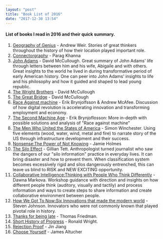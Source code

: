 ```yaml
---
layout: "post"
title: "Book List of 2016"
date: "2017-12-30 13:54"
---
```


#### List of books I read in 2016 and their quick summary.

1. [Geography of Genius](https://www.amazon.com/Geography-Genius-Lessons-Worlds-Creative/dp/145169167X/ref=pd_sbs_14_1?_encoding=UTF8&pd_rd_i=145169167X&pd_rd_r=YBXPSBKFJF1Y61JRCP72&pd_rd_w=Fk0KO&pd_rd_wg=1uCJn&psc=1&refRID=YBXPSBKFJF1Y61JRCP72) - Andrew Weir.   Stories of great thinkers throughout the history of how their location played important role.
2. [Connectorgraphy](https://www.amazon.com/Connectography-Mapping-Future-Global-Civilization/dp/0812988558/ref=sr_1_sc_1?s=books&ie=UTF8&qid=1514684011&sr=1-1-spell&keywords=connectorgraphy) - Parag Khanna
3. [John Adams](https://www.amazon.com/John-Adams-David-McCullough/dp/0743223136/ref=sr_1_4?s=books&ie=UTF8&qid=1514684046&sr=1-4&keywords=john+adams) - David McCullough.  Great summary of John Adams' life through letters between him and his wife, Abigaile and with others. Great insights to the world he lived in during transformative period of early American history. One can peer into John Adams' insights to life and his philosophy and how it guided and shaped to lead young republic.
4. [The Wright Brothers](https://www.amazon.com/Wright-Brothers-David-McCullough/dp/1476728755/ref=sr_1_1?s=books&ie=UTF8&qid=1514684076&sr=1-1&keywords=wright+brothers) - David McCullough
5. [The Great Bridge](https://www.amazon.com/Great-Bridge-Story-Building-Brooklyn/dp/067145711X/ref=sr_1_1?s=books&ie=UTF8&qid=1514684108&sr=1-1&keywords=great+bridge) - David McCullough
6. [Race Against machine](https://www.amazon.com/Race-Against-Machine-Accelerating-Productivity/dp/0984725113/ref=sr_1_1?s=books&ie=UTF8&qid=1514684140&sr=1-1&keywords=race+against+machine) - Erik Brynjolfsson & Andrew McAfee. Discussion of how digital revolution is accelerating innovation and transforming employment and economy.
7. [The Second Machine Age](https://www.amazon.com/Second-Machine-Age-Prosperity-Technologies/dp/0393350649/ref=sr_1_1?s=books&ie=UTF8&qid=1514684177&sr=1-1&keywords=the+second+machine+age) - Erik Brynjoflosson: More in-depth with possible solutions and analysis of "Race against machine"
8. [The Men Who United the States of America](https://www.amazon.com/Men-Who-United-States-Indivisible/dp/0062079611/ref=sr_1_1?s=books&ie=UTF8&qid=1514684204&sr=1-1&keywords=the+men+who+united+the+states) - Simon Winchester. Using five elements (wood, water, wind, metal and fire) to narrate story of the US through infrastructure development and their success.
9. [Nonsense:The Power of Not Knowing](https://www.amazon.com/s/ref=nb_sb_ss_i_2_8?url=search-alias%3Dstripbooks&field-keywords=nonsense+the+power+of+not+knowing&sprefix=nonsense%2Cstripbooks%2C198&crid=3QCI2JF2FD9HW) - Jamie Holmes
10. [The Silo Effect](https://www.amazon.com/Silo-Effect-Expertise-Breaking-Barriers/dp/1451644744/ref=sr_1_1?s=books&ie=UTF8&qid=1514684299&sr=1-1&keywords=silo+effect) - Gillian Tett. Anthropologist turned journalist who saw the dangers of our "silo information" practice in everyday lives. It can bring disaster and how to prevent them. When classification system becomes excessively rigid and silos dangerously entrenched, this can leave us blind to RISK and NEW EXCITING opportunity.
11. [Collaborative Intelligence:Thinking with People Who Think Differently](https://www.amazon.com/Collaborative-Intelligence-Thinking-People-Differently/dp/0812994906/ref=sr_1_1?s=books&ie=UTF8&qid=1514684355&sr=1-1&keywords=collaborative+intelligence) - Dawna Markova. Workshop guidance with direction and insights on how different people think (auditory, visually and tactily) and process information and ways to create steps to share information and create collaborative environment between people.
12. [How We Got To Now:Six Innovations that made the modern world](https://www.amazon.com/How-We-Got-Now-Innovations/dp/1594633932/ref=sr_1_1?s=books&ie=UTF8&qid=1514684431&sr=1-1&keywords=how+we+got+to+now) - Steven Johnson.  Innovators who were not commonly known that played pivotal role in history.
13. [Thanks for being late](https://www.amazon.com/Thank-You-Being-Late-Accelerations/dp/1250141222/ref=sr_1_1?s=books&ie=UTF8&qid=1514684488&sr=1-1&keywords=thanks+for+being+late) - Thomas Friedman.
14. [Short History of Progress](https://www.amazon.com/Short-History-Progress-Ronald-Wright/dp/0786715472/ref=sr_1_1?s=books&ie=UTF8&qid=1514684518&sr=1-1&keywords=short+history+of+progress) - Ronald Wright.
15. [Rejection Proof](https://www.amazon.com/Rejection-Proof-Became-Invincible-Through/dp/080414138X/ref=sr_1_1?s=books&ie=UTF8&qid=1514684715&sr=1-1&keywords=rejection+proof) - Jin Jiang
16. [Choose Yourself](https://www.amazon.com/Choose-Yourself-James-Altucher/dp/1490313370/ref=sr_1_1?s=books&ie=UTF8&qid=1514684742&sr=1-1&keywords=choose+yourself) - James Altucher
